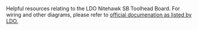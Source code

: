 Helpful resources relating to the LDO Nitehawk SB Toolhead Board. For wiring and other diagrams, please refer to <a href="https://docs.ldomotors.com/en/voron/nitehawk-sb#compiling-klipper-firmware" target="_blank">official documenation as listed by LDO.</a>
